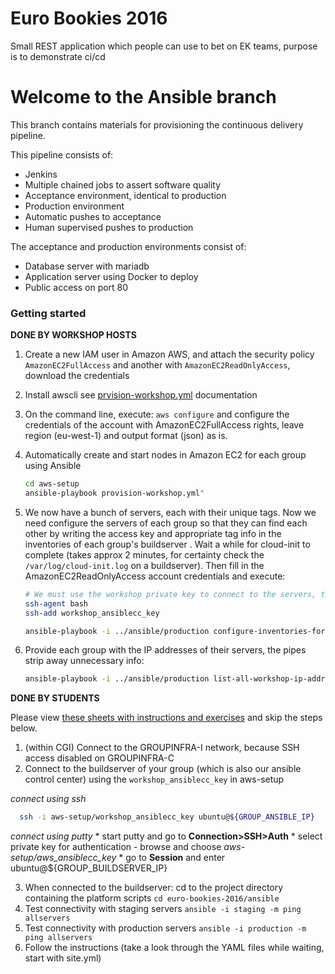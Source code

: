 # Euro Bookies 2016

Small REST application which people can use to bet on EK teams, purpose is to demonstrate ci/cd

# Welcome to the Ansible branch

This branch contains materials for provisioning the continuous delivery pipeline.

This pipeline consists of:
 * Jenkins
 * Multiple chained jobs to assert software quality
 * Acceptance environment, identical to production
 * Production environment
 * Automatic pushes to acceptance
 * Human supervised pushes to production

The acceptance and production environments consist of:
 * Database server with mariadb
 * Application server using Docker to deploy
 * Public access on port 80

### Getting started

**DONE BY WORKSHOP HOSTS**
 1. Create a new IAM user in Amazon AWS, and attach the security policy `AmazonEC2FullAccess` and another with `AmazonEC2ReadOnlyAccess`, download the credentials
 2. Install awscli see [prvision-workshop.yml](aws-setup/provision-workshop.yml) documentation
 3. On the command line, execute: `aws configure` and configure the credentials of the account with AmazonEC2FullAccess rights, leave region (eu-west-1) and output format (json) as is.
 4. Automatically create and start nodes in Amazon EC2 for each group using Ansible
  
    ```bash 
    cd aws-setup
    ansible-playbook provision-workshop.yml"
    ```
    
 5. We now have a bunch of servers, each with their unique tags. Now we need configure the servers of each group so that they can find each other by writing the access key and appropriate tag info in the inventories of each group's buildserver . Wait a while for cloud-init to complete (takes approx 2 minutes, for certainty check the `/var/log/cloud-init.log` on a buildserver). Then fill in the AmazonEC2ReadOnlyAccess account credentials and execute: 
 
    ```bash
    # We must use the workshop private key to connect to the servers, this is the only way in!
    ssh-agent bash
    ssh-add workshop_ansiblecc_key

    ansible-playbook -i ../ansible/production configure-inventories-for-each-group.yml -e "ansible_read_access_key=<READONLY_KEY> ansible_read_secret_key=<READONLY_SECRET>"
    ```
    
 6. Provide each group with the IP addresses of their servers, the pipes strip away unnecessary info:
 
    ```bash
    ansible-playbook -i ../ansible/production list-all-workshop-ip-addresses.yml | grep msg | sort | cut -c 13- | sed 's/.$//' | tee /tmp/ip.txt
    ```

**DONE BY STUDENTS**
 
 Please view [these sheets with instructions and exercises](https://docs.google.com/presentation/d/1ZwmTWrq3mVdq0S4bg9DYqjiLdbOjx64fBzh9Ao4T0Cg/edit?usp=sharing) and skip the steps below.  
 
 
 
 1. (within CGI) Connect to the GROUPINFRA-I network, because SSH access disabled on GROUPINFRA-C
 2. Connect to the buildserver of your group (which is also our ansible control center) using the `workshop_ansiblecc_key` in aws-setup

  *connect using ssh*
  
  ```bash
    ssh -i aws-setup/workshop_ansiblecc_key ubuntu@${GROUP_ANSIBLE_IP}
  ```
  
  *connect using putty*
    * start putty and go to **Connection>SSH>Auth**
    * select private key for authentication
       - browse and choose *aws-setup/aws_ansiblecc_key*
    * go to **Session** and enter ubuntu@${GROUP_BUILDSERVER_IP}

 3. When connected to the buildserver: cd to the project directory containing the platform scripts ```cd euro-bookies-2016/ansible```
 4. Test connectivity with staging servers ```ansible -i staging -m ping allservers```
 5. Test connectivity with production servers ```ansible -i production -m ping allservers```
 5. Follow the instructions (take a look through the YAML files while waiting, start with site.yml)
